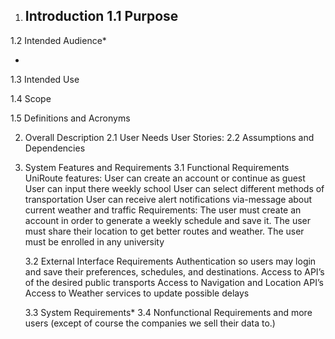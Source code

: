 1. Introduction
   1.1 Purpose
   -

1.2 Intended Audience\*

-

1.3 Intended Use

1.4 Scope

1.5 Definitions and Acronyms

2. Overall Description
   2.1 User Needs
   User Stories:
   2.2 Assumptions and Dependencies

3. System Features and Requirements
   3.1 Functional Requirements
   UniRoute features:
   User can create an account or continue as guest
   User can input there weekly school
   User can select different methods of transportation
   User can receive alert notifications via-message about current weather and traffic
   Requirements:
   The user must create an account in order to generate a weekly schedule and save it.
   The user must share their location to get better routes and weather.
   The user must be enrolled in any university

   3.2 External Interface Requirements
   Authentication so users may login and save their preferences, schedules, and destinations.
   Access to API’s of the desired public transports
   Access to Navigation and Location API’s
   Access to Weather services to update possible delays

   3.3 System Requirements\*
   3.4 Nonfunctional Requirements
   and more users
   (except of course the companies we sell their data to.)
